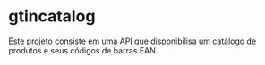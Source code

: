 # gtincatalog
Este projeto consiste em uma API que disponibilisa um catálogo de produtos e seus códigos de barras EAN.
